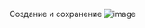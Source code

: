 Создание и сохранение
![image](https://github.com/user-attachments/assets/43a12bef-25a1-40bd-8c77-6e33e5902514)
